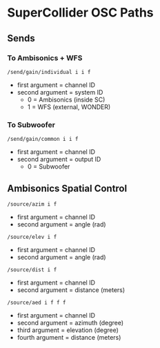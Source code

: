 # SuperCollider OSC Paths



## Sends

### To Ambisonics + WFS

```/send/gain/individual i i f ```

- first argument = channel ID
- second argument = system ID
  - 0 = Ambisonics (inside SC)
  - 1 = WFS (external, WONDER)

### To Subwoofer

```/send/gain/common i i f ```

- first argument = channel ID
- second argument = output ID
  - 0 = Subwoofer

## Ambisonics Spatial Control

```/source/azim i f```

- first argument = channel ID
- second argument = angle (rad)

```/source/elev i f```

- first argument = channel ID
- second argument = angle (rad)

```/source/dist i f```

- first argument = channel ID
- second argument = distance (meters)

```/source/aed i f f f```

- first argument = channel ID
- second argument = azimuth (degree)
- third argument = elevation (degree)
- fourth argument = distance (meters)
